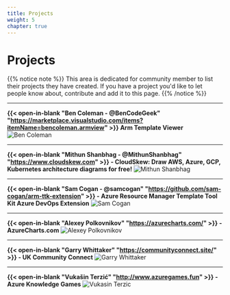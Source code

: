 ```yaml
---
title: Projects
weight: 5
chapter: true
---
```


# **Projects**

{{% notice note %}}
This area is dedicated for community member to list their projects they have created. If you have a project you'd like to let people know about, contribute and add it to this page.
{{% /notice %}}

---
**{{< open-in-blank "Ben Coleman - @BenCodeGeek" "https://marketplace.visualstudio.com/items?itemName=bencoleman.armview" >}} Arm Template Viewer**
![Ben Coleman](/images/projects/armviewer.png?width=50pc)

---

**{{< open-in-blank "Mithun Shanbhag - @MithunShanbhag" "https://www.cloudskew.com" >}} - CloudSkew: Draw AWS, Azure, GCP, Kubernetes architecture diagrams for free!**
![Mithun Shanbhag](/images/projects/cloudskew.png?width=50pc)	

---
**{{< open-in-blank "Sam Cogan - @samcogan" "https://github.com/sam-cogan/arm-ttk-extension" >}} - Azure Resource Manager Template Tool Kit Azure DevOps Extension**
![Sam Cogan](/images/projects/arm-ttk.png?width=50pc)	

---
**{{< open-in-blank "Alexey Polkovnikov" "https://azurecharts.com/" >}} - AzureCharts.com**
![Alexey Polkovnikov](/images/projects/azurecharts.PNG?width=50pc)

---
**{{< open-in-blank "Garry Whittaker" "https://communityconnect.site/" >}} - UK Community Connect**
![Garry Whittaker](/images/projects/CommunityConnect.PNG?width=50pc)

---
**{{< open-in-blank "Vukašin Terzić" "http://www.azuregames.fun" >}} - Azure Knowledge Games**
![Vukasin Terzic](/images/projects/AzureGamesFun.png?width=50pc)

